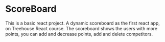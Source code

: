 # ScoreBoard
This is a basic react project. A dynamic scoreboard as the first react app, on Treehouse React course.
The scoreboard shows the users with more points, you can add and decrease points, add and delete competitors.
